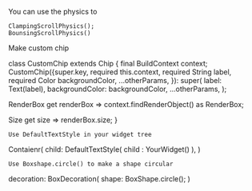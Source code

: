 You can use the physics to 
```
ClampingScrollPhysics();
BounsingScrollPhysics()
```

Make custom chip 

class CustomChip extends Chip { 
  final BuildContext context;
  CustomChip({super.key, 
    required this.context,
    required String label,
    required Color backgroundColor,
    ...otherParams,
    }): super(
           label: Text(label),
           backgroundColor: backgroundColor,
           ...otherParams,
      );

  RenderBox get renderBox => context.findRenderObject() as RenderBox;
 
  Size get size => renderBox.size;
}
```
Use DefaultTextStyle in your widget tree
```
Contaienr(
  child: DefaultTextStyle(
    child : YourWidget()
  ),
 )
```
Use Boxshape.circle() to make a shape circular 
```
decoration: BoxDecoration(
  shape: BoxShape.circle(); 
)
```
